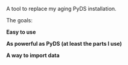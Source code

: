 A tool to replace my aging PyDS installation.

The goals:

**Easy to use**

**As powerful as PyDS (at least the parts I use)**

**A way to import data**

